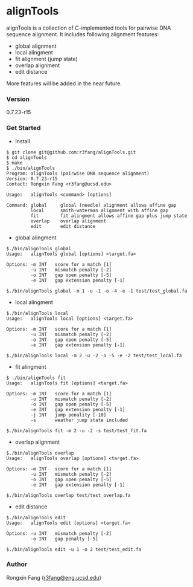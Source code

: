 # alignTools

alignTools is a collection of C-implemented tools for pairwise DNA sequence alignment. It includes following alignment features:

  - global alignment
  - local alingment
  - fit alignment (jump state)
  - overlap alignment 
  - edit distance

More features will be added in the near future.

### Version
0.7.23-r15

### Get Started

  - Install

```
$ git clone git@github.com:r3fang/alignTools.git
$ cd alignTools
$ make
$ ./bin/alignTools
Program: alignTools (pairwise DNA sequence alignment)
Version: 0.7.23-r15
Contact: Rongxin Fang <r3fang@ucsd.edu>

Usage:   alignTools <command> [options]

Command: global     global (needle) alignment allows affine gap
         local      smith-waterman alignment with affine gap
         fit        fit alingment allows affine gap plus jump state
         overlap    overlap alignment
         edit       edit distance
```

  - global alingment

```
$./bin/alignTools global
Usage:   alignTools global [options] <target.fa>

Options: -m INT   score for a match [1]
         -u INT   mismatch penalty [-2]
         -o INT   gap open penalty [-5]
         -e INT   gap extension penalty [-1]

$./bin/alignTools global -m 1 -u -1 -o -4 -e -1 test/test_global.fa
```

  - local alingment

```
$./bin/alignTools local
Usage:   alignTools local [options] <target.fa>

Options: -m INT   score for a match [1]
         -u INT   mismatch penalty [-2]
         -o INT   gap open penalty [-5]
         -e INT   gap extension penalty [-1]

$./bin/alignTools local -m 2 -u -2 -o -5 -e -2 test/test_local.fa
```

  - fit alingment

```
$ ./bin/alignTools fit 
Usage:   alignTools fit [options] <target.fa>

Options: -m INT   score for a match [1]
         -u INT   mismatch penalty [-2]
         -o INT   gap open penalty [-5]
         -e INT   gap extension penalty [-1]
         -j INT   jump penality [-10]
         -s       weather jump state included

$./bin/alignTools fit -m 2 -u -2 -s test/test_fit.fa
```

  - overlap alignment

```
$./bin/alignTools overlap 
Usage:   alignTools overlap [options] <target.fa>

Options: -m INT   score for a match [1]
         -u INT   mismatch penalty [-2]
         -o INT   gap open penalty [-5]
         -e INT   gap extension penalty [-1]

$./bin/alignTools overlap test/test_overlap.fa
```

  - edit distance

```
$./bin/alignTools edit
Usage:   alignTools edit [options] <target.fa>

Options: -u INT   mismatch penalty [-2]
         -o INT   gap penalty [-5]

$./bin/alignTools edit -u 1 -o 2 test/test_edit.fa
```

### Author
Rongxin Fang (r3fang@eng.ucsd.edu)